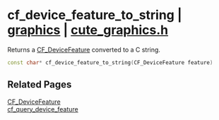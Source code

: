 # cf_device_feature_to_string | [graphics](https://github.com/RandyGaul/cute_framework/blob/master/docs/graphics_readme.md) | [cute_graphics.h](https://github.com/RandyGaul/cute_framework/blob/master/include/cute_graphics.h)

Returns a [CF_DeviceFeature](https://github.com/RandyGaul/cute_framework/blob/master/docs/graphics/cf_devicefeature.md) converted to a C string.

```cpp
const char* cf_device_feature_to_string(CF_DeviceFeature feature)
```

## Related Pages

[CF_DeviceFeature](https://github.com/RandyGaul/cute_framework/blob/master/docs/graphics/cf_devicefeature.md)  
[cf_query_device_feature](https://github.com/RandyGaul/cute_framework/blob/master/docs/graphics/cf_query_device_feature.md)  
